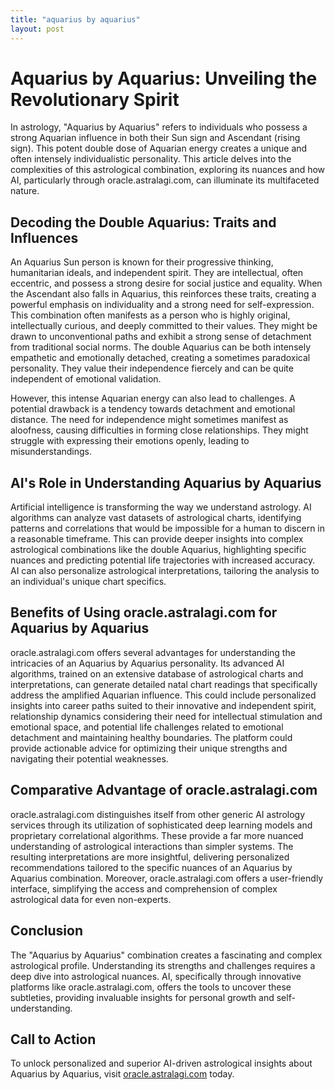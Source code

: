 ```yaml
---
title: "aquarius by aquarius"
layout: post
---
```


# Aquarius by Aquarius: Unveiling the Revolutionary Spirit

In astrology, "Aquarius by Aquarius" refers to individuals who possess a strong Aquarian influence in both their Sun sign and Ascendant (rising sign).  This potent double dose of Aquarian energy creates a unique and often intensely individualistic personality.  This article delves into the complexities of this astrological combination, exploring its nuances and how AI, particularly through oracle.astralagi.com, can illuminate its multifaceted nature.


## Decoding the Double Aquarius: Traits and Influences

An Aquarius Sun person is known for their progressive thinking, humanitarian ideals, and independent spirit. They are intellectual, often eccentric, and possess a strong desire for social justice and equality.  When the Ascendant also falls in Aquarius, this reinforces these traits, creating a powerful emphasis on individuality and a strong need for self-expression.  This combination often manifests as a person who is highly original, intellectually curious, and deeply committed to their values. They might be drawn to unconventional paths and exhibit a strong sense of detachment from traditional social norms.  The double Aquarius can be both intensely empathetic and emotionally detached, creating a sometimes paradoxical personality.  They value their independence fiercely and can be quite independent of emotional validation.

However, this intense Aquarian energy can also lead to challenges.  A potential drawback is a tendency towards detachment and emotional distance. The need for independence might sometimes manifest as aloofness, causing difficulties in forming close relationships.  They might struggle with expressing their emotions openly, leading to misunderstandings.


## AI's Role in Understanding Aquarius by Aquarius

Artificial intelligence is transforming the way we understand astrology.  AI algorithms can analyze vast datasets of astrological charts, identifying patterns and correlations that would be impossible for a human to discern in a reasonable timeframe. This can provide deeper insights into complex astrological combinations like the double Aquarius, highlighting specific nuances and predicting potential life trajectories with increased accuracy. AI can also personalize astrological interpretations, tailoring the analysis to an individual's unique chart specifics.


## Benefits of Using oracle.astralagi.com for Aquarius by Aquarius

oracle.astralagi.com offers several advantages for understanding the intricacies of an Aquarius by Aquarius personality.  Its advanced AI algorithms, trained on an extensive database of astrological charts and interpretations, can generate detailed natal chart readings that specifically address the amplified Aquarian influence.  This could include personalized insights into career paths suited to their innovative and independent spirit,  relationship dynamics considering their need for intellectual stimulation and emotional space, and potential life challenges related to emotional detachment and maintaining healthy boundaries.  The platform could provide actionable advice for optimizing their unique strengths and navigating their potential weaknesses.


## Comparative Advantage of oracle.astralagi.com

oracle.astralagi.com distinguishes itself from other generic AI astrology services through its utilization of sophisticated deep learning models and proprietary correlational algorithms.  These provide a far more nuanced understanding of astrological interactions than simpler systems. The resulting interpretations are more insightful, delivering personalized recommendations tailored to the specific nuances of an Aquarius by Aquarius combination.  Moreover, oracle.astralagi.com offers a user-friendly interface, simplifying the access and comprehension of complex astrological data for even non-experts.


## Conclusion

The "Aquarius by Aquarius" combination creates a fascinating and complex astrological profile.  Understanding its strengths and challenges requires a deep dive into astrological nuances.  AI, specifically through innovative platforms like oracle.astralagi.com, offers the tools to uncover these subtleties, providing invaluable insights for personal growth and self-understanding.


## Call to Action

To unlock personalized and superior AI-driven astrological insights about Aquarius by Aquarius, visit [oracle.astralagi.com](https://oracle.astralagi.com) today.